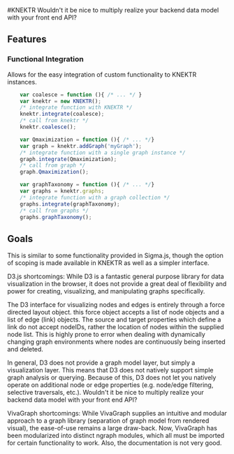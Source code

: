 #KNEKTR
Wouldn't it be nice to multiply realize your backend data model with your front 
end API? 

## Features
### Functional Integration
Allows for the easy integration of custom functionality to KNEKTR instances.

```javascript
	var coalesce = function (){ /* ... */ }
	var knektr = new KNEKTR();
	/* integrate function with KNEKTR */
	knektr.integrate(coalesce);
	/* call from knektr */
	knektr.coalesce();

	var Qmaximization = function (){ /* ... */}
	var graph = knektr.addGraph('myGraph');
	/* integrate function with a single graph instance */
	graph.integrate(Qmaximization);
	/* call from graph */
	graph.Qmaximization();

	var graphTaxonomy = function (){ /* ... */}
	var graphs = knektr.graphs;
	/* integrate function with a graph collection */
	graphs.integrate(graphTaxonomy);
	/* call from graphs */
	graphs.graphTaxonomy();
```

## Goals
This is similar to some functionality provided in Sigma.js, though the
option of scoping is made available in KNEKTR as well as a simpler interface.

D3.js shortcomings:
While D3 is a fantastic general purpose library for data visualization in 
the browser, it does not provide a great deal of flexibility and power for 
creating, visualizing, and manipulating graphs specifically.

The D3 interface for visualizing nodes and edges is entirely through a force 
directed layout object. this force object accepts a list of node objects and 
a list of edge (link) objects. The source and target properties which define
a link do not accept nodeIDs, rather the location of nodes within the supplied
node list. This is highly prone to error when dealing with dynamically changing 
graph environments where nodes are continuously being inserted and deleted.

In general, D3 does not provide a graph model layer, but simply a visualization 
layer. This means that D3 does not natively support simple graph analysis or 
querying. Because of this, D3 does not let you natively operate on additional 
node or edge properties (e.g. node/edge filtering, selective traversals, etc.).
Wouldn't it be nice to multiply realize your backend data model with your front 
end API? 

VivaGraph shortcomings:
While VivaGraph supplies an intuitive and modular approach to a graph library 
(separation of graph model from rendered visual), the ease-of-use remains a 
large draw-back. Now, VivaGraph has been modularized into distinct ngraph 
modules, which all must be imported for certain functionality to work. Also, 
the documentation is not very good.


